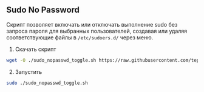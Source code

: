 ## Sudo No Password

Скрипт позволяет включать или отключать выполнение sudo без запроса пароля для выбранных пользователей, создавая или удаляя соответствующие файлы в `/etc/sudoers.d/` через меню.

1. Скачать скрипт
```bash
wget -O ./sudo_nopasswd_toggle.sh https://raw.githubusercontent.com/teplostanski/servercare/main/sudo_nopasswd_toggle.sh && chmod +x ./sudo_nopasswd_toggle.sh
```
2. Запустить
```bash
sudo ./sudo_nopasswd_toggle.sh
```
